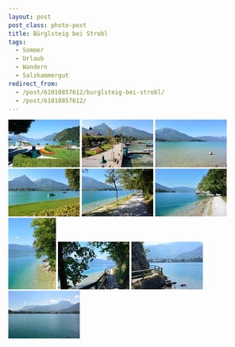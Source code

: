 ```yaml
---
layout: post
post_class: photo-post
title: Bürglsteig bei Strobl
tags:
  - Sommer
  - Urlaub
  - Wandern
  - Salzkammergut
redirect_from:
  - /post/61010857612/burglsteig-bei-strobl/
  - /post/61010857612/
---
```

[![](/photos/2013-09-07-01-th.jpg)](/photos/2013-09-07-01-hd.jpg)
[![](/photos/2013-09-07-02-th.jpg)](/photos/2013-09-07-02-hd.jpg)
[![](/photos/2013-09-07-03-th.jpg)](/photos/2013-09-07-03-hd.jpg)
[![](/photos/2013-09-07-04-th.jpg)](/photos/2013-09-07-04-hd.jpg)
[![](/photos/2013-09-07-05-th.jpg)](/photos/2013-09-07-05-hd.jpg)
[![](/photos/2013-09-07-06-th.jpg)](/photos/2013-09-07-06-hd.jpg)
[![](/photos/2013-09-07-07-th.jpg)](/photos/2013-09-07-07-hd.jpg)
[![](/photos/2013-09-07-08-th.jpg)](/photos/2013-09-07-08-hd.jpg)
[![](/photos/2013-09-07-09-th.jpg)](/photos/2013-09-07-09-hd.jpg)
[![](/photos/2013-09-07-10-th.jpg)](/photos/2013-09-07-10-hd.jpg)
